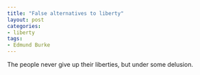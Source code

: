 ```yaml
---
title: "False alternatives to liberty"
layout: post
categories:
- liberty
tags:
- Edmund Burke
---
```


The people never give up their liberties, but under some delusion.